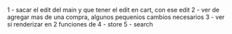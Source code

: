 1 - sacar el edit del main  y que tener el edit en cart, con ese edit 
2 - ver de agregar mas de una compra, algunos pequenios cambios necesarios
3 - ver si renderizar en 2 funciones de
4 - store 
5 - search